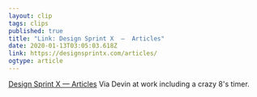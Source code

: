 ```yaml
---
layout: clip 
tags: clips 
published: true 
title: "Link: Design Sprint X  —  Articles" 
date: 2020-01-13T03:05:03.618Z 
link: https://designsprintx.com/articles/ 
ogtype: article 
---
```

[Design Sprint X  —  Articles](https://designsprintx.com/articles/) 
Via Devin at work including a crazy 8's timer.